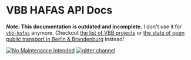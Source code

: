 # VBB HAFAS API Docs

***Note:* This documentation is outdated and incomplete.** I don't use it for [`vbb-hafas`](https://github.com/derhuerst/vbb-hafas) anymore. Checkout [the list of VBB projects](https://github.com/derhuerst/vbb-modules#vbb-javascript-modules) or [the state of open public transport in Berlin & Brandenburg](https://github.com/public-transport/state-of-the-open/blob/master/vbb.md#the-state-of-open-public-transport-in-berlin--brandenburg) instead!

[![No Maintenance Intended](http://unmaintained.tech/badge.svg)](http://unmaintained.tech/)
[![gitter channel](https://badges.gitter.im/derhuerst/vbb-rest.svg)](https://gitter.im/public-transport)
